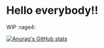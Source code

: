 # Hello everybody!!
WIP :rage4:


[![Anurag's GitHub stats](https://github-readme-stats.vercel.app/api?username=cawolfkreo)](https://github.com/anuraghazra/github-readme-stats)